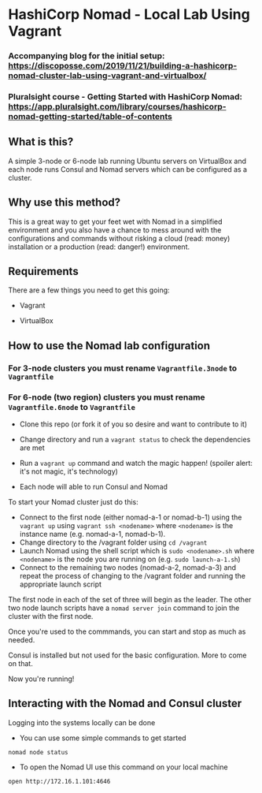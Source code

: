 # HashiCorp Nomad - Local Lab Using Vagrant

### Accompanying blog for the initial setup:  https://discoposse.com/2019/11/21/building-a-hashicorp-nomad-cluster-lab-using-vagrant-and-virtualbox/
### Pluralsight course - Getting Started with HashiCorp Nomad:  https://app.pluralsight.com/library/courses/hashicorp-nomad-getting-started/table-of-contents

## What is this?

A simple 3-node or 6-node lab running Ubuntu servers on VirtualBox and each node runs Consul and Nomad servers which can be configured as a cluster.

## Why use this method?

This is a great way to get your feet wet with Nomad in a simplified environment and you also have a chance to mess around with the configurations and commands without risking a cloud (read: money) installation or a production (read: danger!) environment.

## Requirements

There are a few things you need to get this going:

* Vagrant

* VirtualBox

## How to use the Nomad lab configuration

### For 3-node clusters you must rename `Vagrantfile.3node` to `Vagrantfile`
### For 6-node (two region) clusters you must rename `Vagrantfile.6node` to `Vagrantfile`

* Clone this repo (or fork it of you so desire and want to contribute to it)

* Change directory and run a `vagrant status` to check the dependencies are met

* Run a `vagrant up` command and watch the magic happen! (spoiler alert: it's not magic, it's technology)

* Each node will able to run Consul and Nomad 

To start your Nomad cluster just do this: 

* Connect to the first node (either nomad-a-1 or nomad-b-1) using the `vagrant up` using `vagrant ssh <nodename>` where `<nodename>` is the instance name (e.g. nomad-a-1, nomad-b-1).
* Change directory to the /vagrant folder using `cd /vagrant`
* Launch Nomad using the shell script which is `sudo <nodename>.sh` where `<nodename>` is the node you are running on (e.g. `sudo launch-a-1.sh`)
* Connect to the remaining two nodes (nomad-a-2, nomad-a-3) and repeat the process of changing to the /vagrant folder and running the appropriate launch script

The first node in each of the set of three will begin as the leader.  The other two node launch scripts have a `nomad server join` command to join the cluster with the first node.  

Once you're used to the commmands, you can start and stop as much as needed.  

Consul is installed but not used for the basic configuration.  More to come on that.

Now you're running!

## Interacting with the Nomad and Consul cluster

Logging into the systems locally can be done 

* You can use some simple commands to get started 
```
nomad node status
```
* To open the Nomad UI use this command on your local machine
```
open http://172.16.1.101:4646
```

